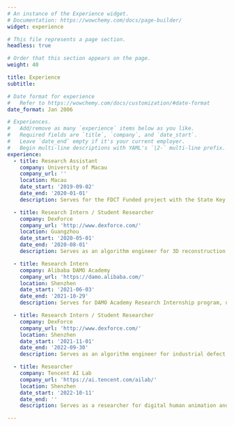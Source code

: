 ```yaml
---
# An instance of the Experience widget.
# Documentation: https://wowchemy.com/docs/page-builder/
widget: experience

# This file represents a page section.
headless: true

# Order that this section appears on the page.
weight: 40

title: Experience
subtitle:

# Date format for experience
#   Refer to https://wowchemy.com/docs/customization/#date-format
date_format: Jan 2006

# Experiences.
#   Add/remove as many `experience` items below as you like.
#   Required fields are `title`, `company`, and `date_start`.
#   Leave `date_end` empty if it's your current employer.
#   Begin multi-line descriptions with YAML's `|2-` multi-line prefix.
experience:
  - title: Research Assistant 
    company: University of Macau
    company_url: ''
    location: Macau
    date_start: '2019-09-02'
    date_end: '2020-01-01'
    description: Serves for the FDCT Funded project with the State Key Laboratory of Internet of Things for Smart City.

  - title: Research Intern / Student Researcher
    company: DexForce
    company_url: 'http://www.dexforce.com/'
    location: Guangzhou
    date_start: '2020-05-01'
    date_end: '2020-08-01'
    description: Serves as an algorithm engineer for 3D reconstruction and detection.

  - title: Research Intern 
    company: Alibaba DAMO Academy
    company_url: 'https://damo.alibaba.com/'
    location: Shenzhen
    date_start: '2021-06-03'
    date_end: '2021-10-29'
    description: Serves for DAMO Academy Research Internship program, under the supervision by Prof. [Lei Zhang](https://www4.comp.polyu.edu.hk/~cslzhang/).

  - title: Research Intern / Student Researcher
    company: DexForce
    company_url: 'http://www.dexforce.com/'
    location: Shenzhen
    date_start: '2021-11-01'
    date_end: '2022-09-30'
    description: Serves as an algorithm engineer for industrial defect detection.

  - title: Researcher
    company: Tencent AI Lab
    company_url: 'https://ai.tencent.com/ailab/'
    location: Shenzhen
    date_start: '2022-10-11'
    date_end: ''
    description: Serves as a researcher for digital human animation and modeling.

---
```

